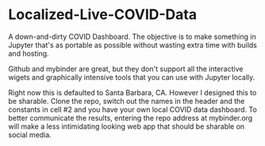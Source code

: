 # Localized-Live-COVID-Data
A down-and-dirty COVID Dashboard. The objective is to make something in Jupyter that's as portable as possible without wasting extra time with builds and hosting.

Github and mybinder are great, but they don't support all the interactive wigets and graphically intensive tools that you can use with Jupyter locally.
 
Right now this is defaulted to Santa Barbara, CA. However I designed this to be sharable. Clone the repo, switch out the names in the header and the constants in cell #2 and you have your own local COVID data dashboard. To better communicate the results, entering the repo address at mybinder.org will make a less intimidating looking web app that should be sharable on social media. 
